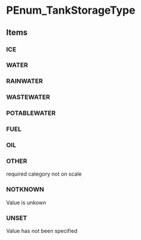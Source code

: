 # PEnum_TankStorageType

## Items

### ICE


### WATER


### RAINWATER


### WASTEWATER


### POTABLEWATER


### FUEL


### OIL


### OTHER
required category not on scale

### NOTKNOWN
Value is unkown

### UNSET
Value has not been specified
